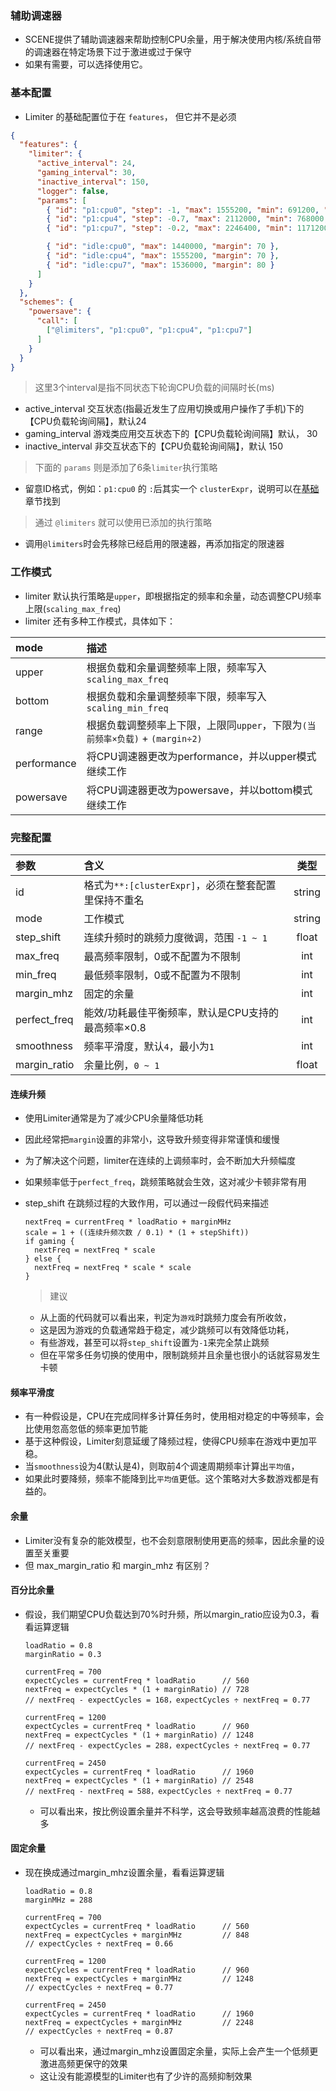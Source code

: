 ### 辅助调速器
- SCENE提供了辅助调速器来帮助控制CPU余量，用于解决使用内核/系统自带的调速器在特定场景下过于激进或过于保守
- 如果有需要，可以选择使用它。


### 基本配置
- Limiter 的基础配置位于在 `features`， 但它并不是必须

```json
{
  "features": {
    "limiter": {
      "active_interval": 24,
      "gaming_interval": 30,
      "inactive_interval": 150,
      "logger": false,
      "params": [
        { "id": "p1:cpu0", "step": -1, "max": 1555200, "min": 691200, "margin": 250 },
        { "id": "p1:cpu4", "step": -0.7, "max": 2112000, "min": 768000, "margin": 270 },
        { "id": "p1:cpu7", "step": -0.2, "max": 2246400, "min": 1171200, "margin": 250 },

        { "id": "idle:cpu0", "max": 1440000, "margin": 70 },
        { "id": "idle:cpu4", "max": 1555200, "margin": 70 },
        { "id": "idle:cpu7", "max": 1536000, "margin": 80 }
      ]
    }
  },
  "schemes": {
    "powersave": {
      "call": [
        ["@limiters", "p1:cpu0", "p1:cpu4", "p1:cpu7"]
      ]
    }
  }
}
```

> 这里3个interval是指不同状态下轮询CPU负载的间隔时长(ms)
- active_interval 交互状态(指最近发生了应用切换或用户操作了手机)下的【CPU负载轮询间隔】，默认24
- gaming_interval 游戏类应用交互状态下的【CPU负载轮询间隔】默认， 30
- inactive_interval 非交互状态下的【CPU负载轮询间隔】，默认 150

> 下面的 `params` 则是添加了6条`limiter`执行策略
- 留意ID格式，例如：`p1:cpu0` 的 `:`后其实一个 `clusterExpr`，说明可以在[基础](./basic.md)章节找到

> 通过 `@limiters` 就可以使用已添加的执行策略
- 调用`@limiters`时会先移除已经启用的限速器，再添加指定的限速器


### 工作模式
- limiter 默认执行策略是`upper`，即根据指定的频率和余量，动态调整CPU频率上限(`scaling_max_freq`)
- limiter 还有多种工作模式，具体如下：

| mode | 描述 |
| :- | :- |
| upper | 根据负载和余量调整频率上限，频率写入`scaling_max_freq` |
| bottom | 根据负载和余量调整频率下限，频率写入`scaling_min_freq` |
| range | 根据负载调整频率上下限，上限同`upper`，下限为`(当前频率×负载)` + `(margin÷2)` |
| performance | 将CPU调速器更改为performance，并以upper模式继续工作 |
| powersave | 将CPU调速器更改为powersave，并以bottom模式继续工作 |


### 完整配置

| 参数 | 含义 | 类型 |
| :- | :- | :-: |
| id | 格式为`**:[clusterExpr]`，必须在整套配置里保持不重名 | string |
| mode | 工作模式 | string |
| step_shift | 连续升频时的跳频力度微调，范围 `-1 ~ 1` | float |
| max_freq | 最高频率限制，0或不配置为不限制 | int |
| min_freq | 最低频率限制，0或不配置为不限制 | int |
| margin_mhz | 固定的余量 | int |
| perfect_freq | 能效/功耗最佳平衡频率，默认是CPU支持的最高频率×0.8 | int |
| smoothness | 频率平滑度，默认`4`，最小为`1` | int |
| margin_ratio | 余量比例，`0 ~ 1` | float |


#### 连续升频
- 使用Limiter通常是为了减少CPU余量降低功耗
- 因此经常把`margin`设置的非常小，这导致升频变得非常谨慎和缓慢
- 为了解决这个问题，limiter在连续的上调频率时，会不断加大升频幅度
- 如果频率低于`perfect_freq`，跳频策略就会生效，这对减少卡顿非常有用
- step_shift 在跳频过程的大致作用，可以通过一段假代码来描述

  ```
  nextFreq = currentFreq * loadRatio + marginMHz
  scale = 1 + ((连续升频次数 / 0.1) * (1 + stepShift))
  if gaming {
    nextFreq = nextFreq * scale
  } else {
    nextFreq = nextFreq * scale * scale
  }
  ```

  > 建议
  - 从上面的代码就可以看出来，判定为`游戏`时跳频力度会有所收敛，
  - 这是因为游戏的负载通常趋于稳定，减少跳频可以有效降低功耗，
  - 有些游戏，甚至可以将`step_shift`设置为`-1`来完全禁止跳频
  - 但在平常多任务切换的使用中，限制跳频并且余量也很小的话就容易发生卡顿

#### 频率平滑度
- 有一种假设是，CPU在完成同样多计算任务时，使用相对稳定的中等频率，会比使用忽高忽低的频率更加节能
- 基于这种假设，Limiter刻意延缓了降频过程，使得CPU频率在游戏中更加平稳。
- 当`smoothness`设为4(默认是4)，则取前4个调速周期频率计算出`平均值`，
- 如果此时要降频，频率不能降到比`平均值`更低。这个策略对大多数游戏都是有益的。

#### 余量
- Limiter没有复杂的能效模型，也不会刻意限制使用更高的频率，因此余量的设置至关重要
- 但 max_margin_ratio 和 margin_mhz 有区别？ 

#### 百分比余量
- 假设，我们期望CPU负载达到70%时升频，所以margin_ratio应设为0.3，看看运算逻辑

  ```
  loadRatio = 0.8
  marginRatio = 0.3

  currentFreq = 700
  expectCycles = currentFreq * loadRatio      // 560
  nextFreq = expectCycles * (1 + marginRatio) // 728
  // nextFreq - expectCycles = 168，expectCycles ÷ nextFreq = 0.77

  currentFreq = 1200
  expectCycles = currentFreq * loadRatio      // 960
  nextFreq = expectCycles * (1 + marginRatio) // 1248
  // nextFreq - expectCycles = 288，expectCycles ÷ nextFreq = 0.77

  currentFreq = 2450
  expectCycles = currentFreq * loadRatio      // 1960
  nextFreq = expectCycles * (1 + marginRatio) // 2548
  // nextFreq - nextFreq = 588，expectCycles ÷ nextFreq = 0.77
  ```

  - 可以看出来，按比例设置余量并不科学，这会导致频率越高浪费的性能越多


#### 固定余量
- 现在换成通过margin_mhz设置余量，看看运算逻辑

  ```
  loadRatio = 0.8
  marginMHz = 288

  currentFreq = 700
  expectCycles = currentFreq * loadRatio      // 560
  nextFreq = expectCycles + marginMHz         // 848
  // expectCycles ÷ nextFreq = 0.66

  currentFreq = 1200
  expectCycles = currentFreq * loadRatio      // 960
  nextFreq = expectCycles + marginMHz         // 1248
  // expectCycles ÷ nextFreq = 0.77

  currentFreq = 2450
  expectCycles = currentFreq * loadRatio      // 1960
  nextFreq = expectCycles + marginMHz         // 2248
  // expectCycles ÷ nextFreq = 0.87
  ```

  - 可以看出来，通过margin_mhz设置固定余量，实际上会产生一个低频更激进高频更保守的效果
  - 这让没有能源模型的Limiter也有了少许的高频抑制效果
